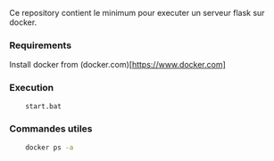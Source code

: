 Ce repository contient le minimum pour executer un serveur flask sur docker.

### Requirements

Install docker from (docker.com)[https://www.docker.com]

### Execution

```sh
    start.bat
```

### Commandes utiles

```sh
    docker ps -a
```